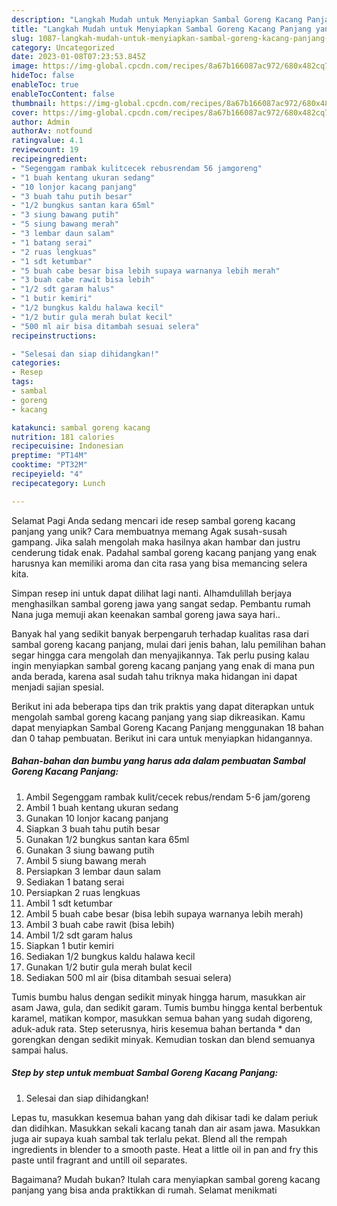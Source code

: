 ```yaml
---
description: "Langkah Mudah untuk Menyiapkan Sambal Goreng Kacang Panjang yang Lezat, Sempurna"
title: "Langkah Mudah untuk Menyiapkan Sambal Goreng Kacang Panjang yang Lezat, Sempurna"
slug: 1087-langkah-mudah-untuk-menyiapkan-sambal-goreng-kacang-panjang-yang-lezat-sempurna
category: Uncategorized
date: 2023-01-08T07:23:53.845Z
image: https://img-global.cpcdn.com/recipes/8a67b166087ac972/680x482cq70/sambal-goreng-kacang-panjang-foto-resep-utama.jpg
hideToc: false
enableToc: true
enableTocContent: false
thumbnail: https://img-global.cpcdn.com/recipes/8a67b166087ac972/680x482cq70/sambal-goreng-kacang-panjang-foto-resep-utama.jpg
cover: https://img-global.cpcdn.com/recipes/8a67b166087ac972/680x482cq70/sambal-goreng-kacang-panjang-foto-resep-utama.jpg
author: Admin
authorAv: notfound
ratingvalue: 4.1
reviewcount: 19
recipeingredient:
- "Segenggam rambak kulitcecek rebusrendam 56 jamgoreng"
- "1 buah kentang ukuran sedang"
- "10 lonjor kacang panjang"
- "3 buah tahu putih besar"
- "1/2 bungkus santan kara 65ml"
- "3 siung bawang putih"
- "5 siung bawang merah"
- "3 lembar daun salam"
- "1 batang serai"
- "2 ruas lengkuas"
- "1 sdt ketumbar"
- "5 buah cabe besar bisa lebih supaya warnanya lebih merah"
- "3 buah cabe rawit bisa lebih"
- "1/2 sdt garam halus"
- "1 butir kemiri"
- "1/2 bungkus kaldu halawa kecil"
- "1/2 butir gula merah bulat kecil"
- "500 ml air bisa ditambah sesuai selera"
recipeinstructions:

- "Selesai dan siap dihidangkan!"
categories:
- Resep
tags:
- sambal
- goreng
- kacang

katakunci: sambal goreng kacang 
nutrition: 181 calories
recipecuisine: Indonesian
preptime: "PT14M"
cooktime: "PT32M"
recipeyield: "4"
recipecategory: Lunch

---
```



Selamat Pagi Anda sedang mencari ide resep sambal goreng kacang panjang yang unik? Cara membuatnya memang Agak susah-susah gampang. Jika salah mengolah maka hasilnya akan hambar dan justru cenderung tidak enak. Padahal sambal goreng kacang panjang yang enak harusnya kan memiliki aroma dan cita rasa yang bisa memancing selera kita.


Simpan resep ini untuk dapat dilihat lagi nanti. Alhamdulillah berjaya menghasilkan sambal goreng jawa yang sangat sedap. Pembantu rumah Nana juga memuji akan keenakan sambal goreng jawa saya hari..

Banyak hal yang sedikit banyak berpengaruh terhadap kualitas rasa dari sambal goreng kacang panjang, mulai dari jenis bahan, lalu pemilihan bahan segar hingga cara mengolah dan menyajikannya. Tak perlu pusing kalau ingin menyiapkan sambal goreng kacang panjang yang enak di mana pun anda berada, karena asal sudah tahu triknya maka hidangan ini dapat menjadi sajian spesial.


Berikut ini ada beberapa tips dan trik praktis yang dapat diterapkan untuk mengolah sambal goreng kacang panjang yang siap dikreasikan. Kamu dapat menyiapkan Sambal Goreng Kacang Panjang menggunakan 18 bahan dan 0 tahap pembuatan. Berikut ini cara untuk menyiapkan hidangannya.

<!--inarticleads1-->

##### Bahan-bahan dan bumbu yang harus ada dalam pembuatan Sambal Goreng Kacang Panjang:

1. Ambil Segenggam rambak kulit/cecek rebus/rendam 5-6 jam/goreng
1. Ambil 1 buah kentang ukuran sedang
1. Gunakan 10 lonjor kacang panjang
1. Siapkan 3 buah tahu putih besar
1. Gunakan 1/2 bungkus santan kara 65ml
1. Gunakan 3 siung bawang putih
1. Ambil 5 siung bawang merah
1. Persiapkan 3 lembar daun salam
1. Sediakan 1 batang serai
1. Persiapkan 2 ruas lengkuas
1. Ambil 1 sdt ketumbar
1. Ambil 5 buah cabe besar (bisa lebih supaya warnanya lebih merah)
1. Ambil 3 buah cabe rawit (bisa lebih)
1. Ambil 1/2 sdt garam halus
1. Siapkan 1 butir kemiri
1. Sediakan 1/2 bungkus kaldu halawa kecil
1. Gunakan 1/2 butir gula merah bulat kecil
1. Sediakan 500 ml air (bisa ditambah sesuai selera)


Tumis bumbu halus dengan sedikit minyak hingga harum, masukkan air asam Jawa, gula, dan sedikit garam. Tumis bumbu hingga kental berbentuk karamel, matikan kompor, masukkan semua bahan yang sudah digoreng, aduk-aduk rata. Step seterusnya, hiris kesemua bahan bertanda * dan gorengkan dengan sedikit minyak. Kemudian toskan dan blend semuanya sampai halus. 

<!--inarticleads2-->

##### Step by step untuk membuat Sambal Goreng Kacang Panjang:


1. Selesai dan siap dihidangkan!

Lepas tu, masukkan kesemua bahan yang dah dikisar tadi ke dalam periuk dan didihkan. Masukkan sekali kacang tanah dan air asam jawa. Masukkan juga air supaya kuah sambal tak terlalu pekat. Blend all the rempah ingredients in blender to a smooth paste. Heat a little oil in pan and fry this paste until fragrant and untill oil separates. 

Bagaimana? Mudah bukan? Itulah cara menyiapkan sambal goreng kacang panjang yang bisa anda praktikkan di rumah. Selamat menikmati
